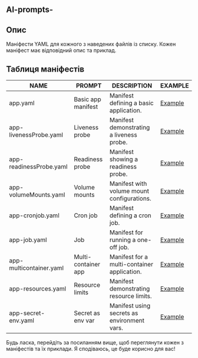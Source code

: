## AI-prompts-

## Опис

Маніфести YAML для кожного з наведених файлів із списку. Кожен маніфест має відповідний опис та приклад.

## Таблиця маніфестів

| NAME                     | PROMPT              | DESCRIPTION                                 | EXAMPLE                                                    |
|--------------------------|---------------------|---------------------------------------------|------------------------------------------------------------|
| app.yaml                 | Basic app manifest  | Manifest defining a basic application.      | [Example](./yaml/app.yaml)                                |
| app-livenessProbe.yaml    | Liveness probe      | Manifest demonstrating a liveness probe.   | [Example](./yaml/app-livenessProbe.yaml)                   |
| app-readinessProbe.yaml   | Readiness probe     | Manifest showing a readiness probe.         | [Example](./yaml/app-readinessProbe.yaml)                  |
| app-volumeMounts.yaml     | Volume mounts       | Manifest with volume mount configurations.  | [Example](./yaml/app-volumeMounts.yaml)                    |
| app-cronjob.yaml          | Cron job             | Manifest defining a cron job.               | [Example](./yaml/app-cronjob.yaml)                         |
| app-job.yaml              | Job                 | Manifest for running a one-off job.         | [Example](./yaml/app-job.yaml)                             |
| app-multicontainer.yaml   | Multi-container app | Manifest for a multi-container application. | [Example](./yaml/app-multicontainer.yaml)                  |
| app-resources.yaml        | Resource limits     | Manifest demonstrating resource limits.     | [Example](./yaml/app-resources.yaml)                       |
| app-secret-env.yaml       | Secret as env var   | Manifest using secrets as environment vars. | [Example](./yaml/app-secret-env.yaml)                      |

Будь ласка, перейдіть за посиланням вище, щоб переглянути кожен з маніфестів та їх приклади. Я сподіваюсь, це буде корисно для вас!